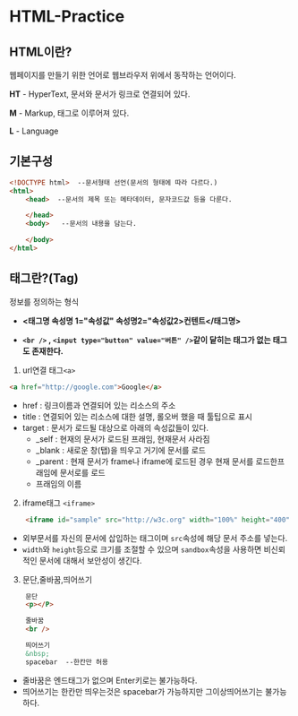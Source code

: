# HTML-Practice
## HTML이란?
웹페이지를 만들기 위한 언어로 웹브라우저 위에서 동작하는 언어이다.


**HT** - HyperText, 문서와 문서가 링크로 연결되어 있다.


**M** - Markup, 태그로 이루어져 있다.


**L** - Language

## 기본구성
```html
<!DOCTYPE html>  --문서형태 선언(문서의 형태에 따라 다르다.)
<html>
    <head>  --문서의 제목 또는 메타데이터, 문자코드값 등을 다룬다.

    </head>
    <body>   --문서의 내용을 담는다.

    </body>
</html>
```

## 태그란?(Tag)
정보를 정의하는 형식

- **<태그명 속성명 1="속성값" 속성명2="속성값2>컨텐트</태그명>**

- **`<br />` , `<input type="button" value="버튼" />`같이 닽히는 태그가 없는 태그도 존재한다.**

1. url연결 태그`<a>`
```html
<a href="http://google.com">Google</a>
```
- href : 링크이름과 연결되어 있는 리소스의 주소
- title : 연결되어 있는 리소스에 대한 설명, 롤오버 했을 때 툴팁으로 표시
- target : 문서가 로드될 대상으로 아래의 속성값들이 있다.
    - _self : 현재의 문서가 로드된 프래임, 현재문서 사라짐
    - _blank : 새로운 창(탭)을 띄우고 거기에 문서를 로드
    - _parent : 현재 문서가 frame나 iframe에 로드된 경우 현재 문서를 로드한프래임에 문서로를 로드
    - 프래임의 이름

2. iframe태그 `<iframe>`
```html
    <iframe id="sample" src="http://w3c.org" width="100%" height="400" sandbox></iframe>
```
- 외부문서를 자신의 문서에 삽입하는 태그이며 `src`속성에 해당 문서 주소를 넣는다.
- `width`와 `height`등으로 크기를 조절할 수 있으며 `sandbox`속성을 사용하면 비신뢰적인 문서에 대해서 보안성이 생긴다.

3. 문단,줄바꿈,띄어쓰기
```html
    문단
    <p></P>

    줄바꿈
    <br />

    띄어쓰기
    &nbsp;
    spacebar  --한칸만 허용
```
- 줄바꿈은 엔드태그가 없으며 Enter키로는 불가능하다.
- 띄어쓰기는 한칸만 띄우는것은 spacebar가 가능하지만 그이상띄어쓰기는 불가능하다.